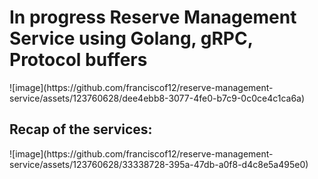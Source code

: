 <h1>In progress Reserve Management Service using Golang, gRPC, Protocol buffers</h1>
![image](https://github.com/franciscof12/reserve-management-service/assets/123760628/dee4ebb8-3077-4fe0-b7c9-0c0ce4c1ca6a)

<h2>Recap of the services:</h2>
![image](https://github.com/franciscof12/reserve-management-service/assets/123760628/33338728-395a-47db-a0f8-d4c8e5a495e0)
